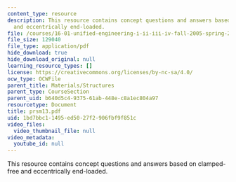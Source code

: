```yaml
---
content_type: resource
description: This resource contains concept questions and answers based on clamped-free
  and eccentrically end-loaded.
file: /courses/16-01-unified-engineering-i-ii-iii-iv-fall-2005-spring-2006/1bd7bbc11495ed5027f2906fbf9f851c_prsm13.pdf
file_size: 129040
file_type: application/pdf
hide_download: true
hide_download_original: null
learning_resource_types: []
license: https://creativecommons.org/licenses/by-nc-sa/4.0/
ocw_type: OCWFile
parent_title: Materials/Structures
parent_type: CourseSection
parent_uid: b640d5c4-9375-61ab-448e-c8a1ec804a97
resourcetype: Document
title: prsm13.pdf
uid: 1bd7bbc1-1495-ed50-27f2-906fbf9f851c
video_files:
  video_thumbnail_file: null
video_metadata:
  youtube_id: null
---
```

This resource contains concept questions and answers based on clamped-free and eccentrically end-loaded.